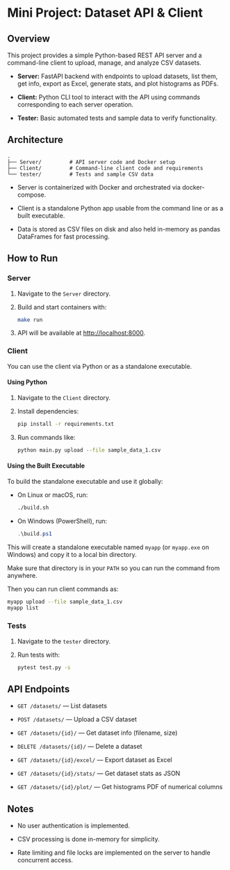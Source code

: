 # Mini Project: Dataset API & Client

## Overview

This project provides a simple Python-based REST API server and a command-line client to upload, manage, and analyze CSV datasets.

* **Server:** FastAPI backend with endpoints to upload datasets, list them, get info, export as Excel, generate stats, and plot histograms as PDFs.

* **Client:** Python CLI tool to interact with the API using commands corresponding to each server operation.

* **Tester:** Basic automated tests and sample data to verify functionality.

## Architecture

```
.
├── Server/         # API server code and Docker setup
├── Client/         # Command-line client code and requirements
└── tester/         # Tests and sample CSV data
```

* Server is containerized with Docker and orchestrated via docker-compose.

* Client is a standalone Python app usable from the command line or as a built executable.

* Data is stored as CSV files on disk and also held in-memory as pandas DataFrames for fast processing.

## How to Run

### Server

1. Navigate to the `Server` directory.

2. Build and start containers with:

   ```bash
   make run
   ```

3. API will be available at [http://localhost:8000](http://localhost:8000).

### Client

You can use the client via Python or as a standalone executable.

#### Using Python

1. Navigate to the `Client` directory.

2. Install dependencies:

   ```bash
   pip install -r requirements.txt
   ```

3. Run commands like:

   ```bash
   python main.py upload --file sample_data_1.csv
   ```

#### Using the Built Executable

To build the standalone executable and use it globally:

* On Linux or macOS, run:

  ```bash
  ./build.sh
  ```

* On Windows (PowerShell), run:

  ```powershell
  .\build.ps1
  ```

This will create a standalone executable named `myapp` (or `myapp.exe` on Windows) and copy it to a local bin directory.

Make sure that directory is in your `PATH` so you can run the command from anywhere.

Then you can run client commands as:

```bash
myapp upload --file sample_data_1.csv
myapp list
```

### Tests

1. Navigate to the `tester` directory.

2. Run tests with:

   ```bash
   pytest test.py -s
   ```

## API Endpoints

* `GET /datasets/` — List datasets

* `POST /datasets/` — Upload a CSV dataset

* `GET /datasets/{id}/` — Get dataset info (filename, size)

* `DELETE /datasets/{id}/` — Delete a dataset

* `GET /datasets/{id}/excel/` — Export dataset as Excel

* `GET /datasets/{id}/stats/` — Get dataset stats as JSON

* `GET /datasets/{id}/plot/` — Get histograms PDF of numerical columns

## Notes

* No user authentication is implemented.

* CSV processing is done in-memory for simplicity.

* Rate limiting and file locks are implemented on the server to handle concurrent access.
